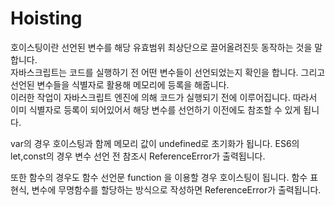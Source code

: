 # Hoisting

호이스팅이란 선언된 변수를 해당 유효범위 최상단으로 끌어올려진듯 동작하는 것을 말합니다.  
자바스크립트는 코드를 실행하기 전 어떤 변수들이 선언되었는지 확인을 합니다. 그리고 선언된 변수들을 식별자로 활용해 메모리에 등록을 해줍니다.  
이러한 작업이 자바스크립트 엔진에 의해 코드가 실행되기 전에 이루어집니다.
따라서 이미 식별자로 등록이 되어있어서 해당 변수를 선언하기 이전에도 참조할 수 있게 됩니다.

var의 경우 호이스팅과 함께 메모리 값이 undefined로 초기화가 됩니다.
ES6의 let,const의 경우 변수 선언 전 참조시 ReferenceError가 출력됩니다.

또한 함수의 경우도 함수 선언문 function 을 이용할 경우 호이스팅이 됩니다.
함수 표현식, 변수에 무명함수를 할당하는 방식으로 작성하면 ReferenceError가 출력됩니다.
